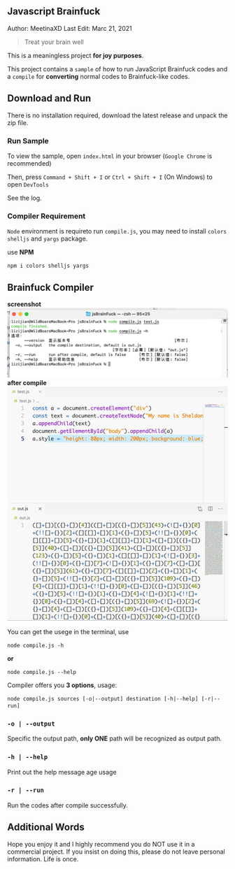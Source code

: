 ## Javascript Brainfuck
Author: MeetinaXD
Last Edit: Marc 21, 2021

> Treat your brain well

This is a meaningless project **for joy purposes**.

This project contains a `sample` of how to run JavaScript Brainfuck codes and a `compile` for **converting** normal codes to Brainfuck-like codes.

## Download and Run
There is no installation required, download the latest release and unpack the zip file.

### Run Sample
To view the sample, open `index.html` in your browser (`Google Chrome` is recommended)

Then, press `Command + Shift + I` or `Ctrl + Shift + I` (On Windows) to open `DevTools`

See the log.

### Compiler Requirement

`Node` environment is requireto run `compile.js`, you may need to install `colors` `shelljs` and `yargs` package.

use **NPM**
```shell
npm i colors shelljs yargs
```

## Brainfuck Compiler
**screenshot**
![Screenshot](./assets/compiler-screenshot.png)
**after compile**
![Screenshot](./assets/after-compile.png)

You can get the usege in the terminal, use
```shell
node compile.js -h
```
**or**
```shell
node compile.js --help
```

Compiler offers you **3 options**, usage:
```shell
node compile.js sources [-o|--output] destination [-h|--help] [-r|--run]
```

### `-o | --output`
Specific the output path, **only ONE** path will be recognized as output path.

### `-h | --help`
Print out the help message age usage

### `-r | --run`
Run the codes after compile successfully.

## Additional Words
Hope you enjoy it and I highly recommend you do NOT use it in a commercial project.
If you insist on doing this, please do not leave personal information.
Life is once.